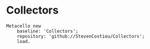 # Collectors
```Smalltalk
Metacello new
    baseline: 'Collectors';
    repository: 'github://StevenCostiou/Collectors';
    load.
```

